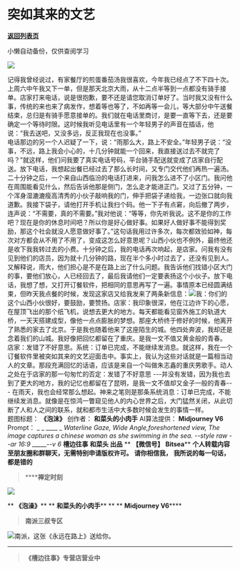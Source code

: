 # 突如其来的文艺

[**返回列表页**](/gzh/槽边往事)

小懒自动备份，仅供查阅学习

![](https://mmbiz.qpic.cn/mmbiz_jpg/Ia6gU9JNtkoib85lS1MibOTElX0cyLV4ROg4y9lvPxrZZzNiaKFpmib6JbMch6meSptuqWZkebUjI9PCPUJW2BYpPg/640?wx_fmt=jpeg&from;=appmsg)

记得我曾经说过，有家餐厅的煎蛋番茄汤我很喜欢，今年我已经点了不下四十次。上周六中午我又下一单，但是那天北京大雨，从十二点半等到一点都没有骑手接单。店家打来电话，说是很抱歉，要不还是请您取消订单好了。当时我又没有什么事，传统的来也来了病发作，想着等也等了，不如再等一会儿，等大部分中午送餐结束，总归是有骑手愿意接单的。我们就在电话里商讨，是要一直等下去，还是要确定一个等待时限。这时候我听见电话里有一个年轻男子的声音在插话，他说：“我去送吧，又没多远，反正我现在也没事。”  
电话那边的另一个人迟疑了一下，说：“雨那么大，路上不安全。”年轻男子说：“没事，不远，路上我会小心的，十几分钟就能一个回来，我直接送过去不就完了吗？”就这样，他们问我要了真实电话号码，平台骑手配送就变成了店家自行配送。放下电话，我想起出餐已经过去了那么长时间，又专门交代他们再热一遍汤。  
二十分钟之后，一个来自山西临汾的电话打进来，问我怎么进不了小区门。我问他在周围能看见什么，然后告诉他那是侧门，怎么走才能进正门。又过了五分钟，一个浑身湿漉漉瘦高清秀的小伙子敲响我的门，伸手把袋子递给我，一边张口就向我道歉。我接下袋子，请他打开手机让我扫个码。他一下子有点窘，向后撤了两步，连声说：“不需要，真的不需要。”我对他说：“等等，你先听我说。这不是你的工作吧？现在是你的休息时间吧？所以你是好心做好事。如果好人做好事不能得到奖励，那这个社会就没人愿意做好事了。”这句话我用过许多次，每次都效验如神，每次对方都会从不用了不用了，变成这怎么好意思呢？山西小伙也不例外，最终他还是收下我我转过去的小费。十分钟之后，我的电话再次响起，是店家。问我有没有见到他们的店员，因为就十几分钟的路，现在半个多小时过去了，还没有见到人。又解释说，雨大，他们担心是不是在路上出了什么问题。我告诉他们找错小区大门的事，要他们放心，人已经回去了，最后我请他们一定要表扬这个小伙子。放下电话，我想了想，又打开订餐软件，把相同的意思再写了一遍。事情原本已经圆满结束，但昨天我点餐的时候，发现这家店又给我发来了两条新信息：![](https://mmbiz.qpic.cn/mmbiz_jpg/Ia6gU9JNtkoib85lS1MibOTElX0cyLV4ROmsMOvDoRs27W2aAiczHautkGeTO4EFibPZqqHaUhfWh0jJ2rztnrDVGA/640?wx_fmt=jpeg&from;=appmsg)我：你们的这个山西小伙很好，要鼓励，要赞扬。店家：我印象很深，他在江边许下的心愿，在屋顶飞出的那个纸飞机，说想去更大的地方。每天都能看见窗外施工的轨道大桥，一天天搭建成型，像他一点点膨胀的梦想。那座大桥终于修好的时候，他离开了熟悉的家去了北京。于是我也随着他来了这座陌生的城。他四处奔波，我却还是念着我们的山城。我好像把回忆都留在了重庆。是我一文不值又黄金般的青春。  
店家：发错了不好意思。系统：订单已完成，不能继续发消息。就这样，我在一个订餐软件里被突如其来的文艺迎面击中。事实上，我认为这些对话就是一篇相当动人的文章。那段充满回忆的话语，应该是来自一个叫做朱志鑫的重庆男歌手。动人之处在于店家的那一句匆忙的否定：发错了不好意思
---并没有发错，因为我也去到了更大的地方，我的记忆也都留在了昆明，是我一文不值却又金子一般的青春---
在雨天，我也会经常那么想起。神来之笔则是那条系统消息：订单已完成，不能继续发消息。就像是在惊鸿一瞥窥见他人的内心世界之后，大门猛然关闭，从此切断了人和人之间的联系，就和都市生活中大多数时候会发生的事情一样。  
题图标题： **《泡沫》** 创作者： **和菜头的小肉手** AI算法提供： **Midjourney V6** Prompt： _ _ ____ _
_Waterline Gaze, Wide Angle,foreshortened view, The image captures a chinese
woman as she swimming in the sea. --style raw --ar 16:9_ ______\--v 6_
**槽边往事** **和菜头 出品** ** **【微信号】** **Bitsea**** **个人转载内容至朋友圈和群聊天，无需特别申请版权许可。**
**请你相信我，** **我所说的每一句话，** **都是错的**

>  ******禅定时刻**

![](https://mmbiz.qpic.cn/mmbiz_jpg/Ia6gU9JNtkoib85lS1MibOTElX0cyLV4RO60lvXaFjzuwgudUK0IvMv82iaborBGvgGguV1Vxfk82JDCnRCJ5q6VA/640?wx_fmt=jpeg&from;=appmsg)

 ** **《泡澡》**** ** **和菜头的小肉手**** ** ** **Midjourney V6******

>  **南派三叔专区**

![](https://mmbiz.qpic.cn/mmbiz_jpg/Ia6gU9JNtkoib85lS1MibOTElX0cyLV4ROWxnyGZEQpbcibtBsrnucYibYOFHfGqBWYw4lWKdhwCbkh1lmIys2pAYg/640?wx_fmt=jpeg&from;=appmsg)南派，这张《永远在路上》送给你。
****

>  **《槽边往事》专营店营业中**

  
  

